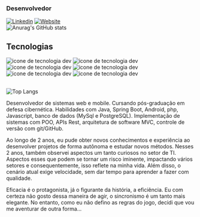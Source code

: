 ### Desenvolvedor

[![Linkedin](https://img.shields.io/badge/LinkedIn-0077B5?style=for-the-badge&logo=linkedin&logoColor=white)](https://www.linkedin.com/in/gabrielsilva17/)
[![Website](https://img.shields.io/badge/dev.to-0A0A0A?style=for-the-badge&logo=devdotto&logoColor=white)](https://my-profile-7.netlify.app/)<br>
![Anurag's GitHub stats](https://github-readme-stats.vercel.app/api?username=GabryelSilvah&show_icons=true&theme=radical)

## Tecnologias

<div>
       <img src="https://img.shields.io/badge/Java-ED8B00?style=for-the-badge&logo=openjdk&logoColor=white" alt="icone de tecnologia dev">
      <img src="https://img.shields.io/badge/PHP-777BB4?style=for-the-badge&logo=php&logoColor=white" alt="icone de tecnologia dev">
    <img src="https://img.shields.io/badge/JavaScript-F7DF1E?style=for-the-badge&logo=javascript&logoColor=black" alt="icone de tecnologia dev">
        <img src="https://img.shields.io/badge/MySQL-005C84?style=for-the-badge&logo=mysql&logoColor=white" alt="icone de tecnologia dev">  
           <img src="https://img.shields.io/badge/HTML5-E34F26?style=for-the-badge&logo=html5&logoColor=white" alt="icone de tecnologia dev"> <img src="https://img.shields.io/badge/CSS3-1572B6?style=for-the-badge&logo=css3&logoColor=white" alt="icone de tecnologia dev">
</div><br>

![Top Langs](https://github-readme-stats.vercel.app/api/top-langs/?username=GabryelSilvah&layout=compact)

<p>
Desenvolvedor de sistemas web e mobile. Cursando pós-graduação em defesa cibernética.
Habilidades com Java, Spring Boot, Android, php, Javascript, banco de dados (MySql e PostgreSQL). 
Implementação de sistemas com POO, APIs Rest, arquitetura de software MVC, controle de versão com git/GitHub.
      
Ao longo de 2 anos, eu pude obter novos conhecimentos e experiência ao desenvolver projetos de forma autônoma e estudar novos métodos.
Nesses 2 anos, também observei aspectos um tanto curiosos no setor de TI. Aspectos esses que podem se tornar um risco iminente, impactando vários setores e
consequentemente, isso reflete na minha vida. Além disso, o cenário atual exige velocidade, sem dar tempo para aprender a fazer com qualidade.

Eficacia é o protagonista, já o figurante da história, a eficiência. Eu com certeza não gosto dessa maneira de agir, o sincronismo é um tanto mais elegante.
No entanto, como eu não defino as regras do jogo, decidi que vou me aventurar de outra forma...
</p>
   
</table>
